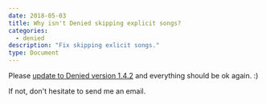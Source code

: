 ```yaml
---
date: 2018-05-03
title: Why isn't Denied skipping explicit songs?
categories:
  - denied
description: "Fix skipping exlicit songs."
type: Document
---
```

Please [update to Denied version 1.4.2](http://getdenied.com/appstore) and everything should be ok again. :)

If not, don't hesitate to send me an email.
